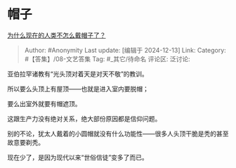 # 帽子
[为什么现在的人类不怎么戴帽子了？](https://www.zhihu.com/question/628651243/answer/54105845957)

> Author: #Anonymity
> Last update: [编辑于 2024-12-13]
> Link:
> Category: #【答集】/08-文艺答集 
> Tag: #_其它/待命名 
> 评论区:
> 泛讨论:

亚伯拉罕诸教有“光头顶对着天是对天不敬”的教训。

所以要么头顶上有屋顶——也就是进入室内要脱帽；

要么出室外就要有帽遮顶。

这跟生产力没有绝对关系，绝大部份原因都是信仰问题。

别的不论，犹太人戴着的小圆帽就没有什么功能性——很多人头顶干脆是秃的甚至故意要剃秃。

现在少了，是因为现代以来“世俗信徒”变多了而已。